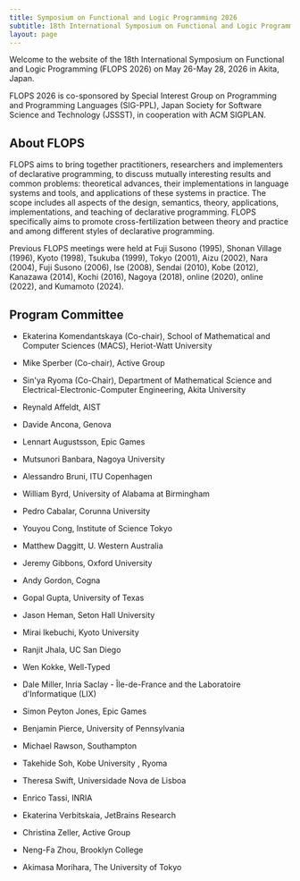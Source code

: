 ```yaml
---
title: Symposium on Functional and Logic Programming 2026
subtitle: 18th International Symposium on Functional and Logic Programming
layout: page
---
```


Welcome to the website of the 18th International Symposium on
Functional and Logic Programming (FLOPS 2026) on May 26-May 28, 2026
in Akita, Japan.

FLOPS 2026 is
co-sponsored by Special Interest Group on Programming and Programming
Languages (SIG-PPL), Japan Society for Software Science and Technology
(JSSST), in cooperation with ACM SIGPLAN.

## About FLOPS

FLOPS aims to bring together practitioners, researchers and
implementers of declarative programming, to discuss mutually
interesting results and common problems: theoretical advances, their
implementations in language systems and tools, and applications of
these systems in practice. The scope includes all aspects of the
design, semantics, theory, applications, implementations, and teaching
of declarative programming. FLOPS specifically aims to promote
cross-fertilization between theory and practice and among different
styles of declarative programming.

Previous FLOPS meetings were held at Fuji Susono (1995), Shonan
Village (1996), Kyoto (1998), Tsukuba (1999), Tokyo (2001), Aizu
(2002), Nara (2004), Fuji Susono (2006), Ise (2008), Sendai (2010),
Kobe (2012), Kanazawa (2014), Kochi (2016), Nagoya (2018), 
online (2020), online (2022), and Kumamoto (2024).

## Program Committee

- Ekaterina Komendantskaya (Co-chair), School of Mathematical and
  Computer Sciences (MACS), Heriot-Watt University
- Mike Sperber (Co-chair), Active Group
- Sin'ya Ryoma (Co-Chair), Department of Mathematical Science and Electrical-Electronic-Computer Engineering, Akita University

- Reynald Affeldt, AIST 
- Davide Ancona, Genova 
- Lennart Augustsson, Epic Games
- Mutsunori Banbara, Nagoya University
- Alessandro  Bruni, ITU Copenhagen
- William Byrd, University of Alabama at Birmingham
- Pedro Cabalar, Corunna University
- Youyou Cong, Institute of Science Tokyo
- Matthew Daggitt, U. Western Australia
- Jeremy Gibbons, Oxford University
- Andy  Gordon, Cogna
- Gopal Gupta, University of Texas
- Jason Heman, Seton Hall University
- Mirai Ikebuchi, Kyoto University
- Ranjit Jhala, UC San Diego
- Wen Kokke, Well-Typed
- Dale Miller, Inria Saclay - Île-de-France and the Laboratoire d'Informatique (LIX)
- Simon Peyton Jones, Epic Games
- Benjamin Pierce, University of Pennsylvania
- Michael Rawson, Southampton
- Takehide Soh, Kobe University , Ryoma
- Theresa Swift, Universidade Nova de Lisboa
- Enrico Tassi, INRIA
- Ekaterina Verbitskaia, JetBrains Research
- Christina Zeller, Active Group
- Neng-Fa Zhou, Brooklyn College
- Akimasa Morihara, The University of Tokyo
